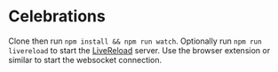 # Celebrations

Clone then run `npm install && npm run watch`. Optionally run `npm run livereload` to start the [LiveReload](https://www.npmjs.com/package/livereload) server. Use the browser extension or similar to start the websocket connection.
